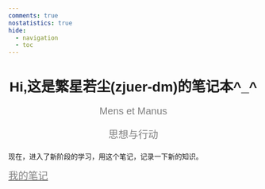 ```yaml
---
comments: true
nostatistics: true
hide:
  - navigation
  - toc
---
```


<script async src="https://www.googletagmanager.com/gtag/js?id=G-D2WBR8B2E1"></script>
<script>
  window.dataLayer = window.dataLayer || [];
  function gtag(){dataLayer.push(arguments);}
  gtag('js'， new Date());

  gtag('config'， 'G-D2WBR8B2E1');
</script>
<h1 style="font-family:arial;text-align:center;">Hi,这是繁星若尘(zjuer-dm)的笔记本^_^</h1>
<p style="font-family:arial;color:grey;font-size:20px;text-align:center;">Mens et Manus</p>
<p style="font-family:arial;color:grey;font-size:20px;text-align:center;">思想与行动</p>



现在，进入了新阶段的学习，用这个笔记，记录一下新的知识。

<a style="font-family:arial;color:grey;font-size:20px;text-align:center;" href="https://github.com/zjuer-dm/Notebook2.git">我的笔记</a>

<script>
function updateTime() {
    var date = new Date();
    var now = date.getTime();
    var startDate = new Date("2025/06/25 12:00:00");
    var start = startDate.getTime();
    var diff = now - start;
    var y, d, h, m;
    y = Math.floor(diff / (365 * 24 * 3600 * 1000));
    diff -= y * 365 * 24 * 3600 * 1000;
    d = Math.floor(diff / (24 * 3600 * 1000));
    h = Math.floor(diff / (3600 * 1000) % 24);
    m = Math.floor(diff / (60 * 1000) % 60);
    if (y == 0) {
        document.getElementById("web-time").innerHTML = d + " 天 " + h + " 小时 " + m + " 分钟";
    } else {
        document.getElementById("web-time").innerHTML = y + " 年 " + d + " 天 " + h + " 小时 " + m + " 分钟";
    }
    setTimeout(updateTime, 1000 * 60);
}
updateTime();
function toggle_statistics() {
    var statistics = document.getElementById("statistics");
    if (statistics.style.opacity == 0) {
        statistics.style.opacity = 1;
    } else {
        statistics.style.opacity = 0;
    }
}
</script>